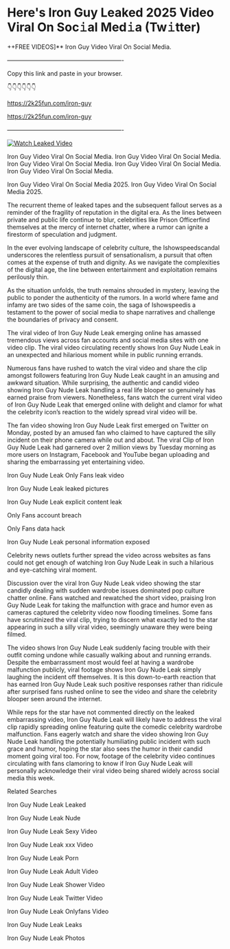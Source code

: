 # Here's Iron Guy Leaked 2025 Video Viral On Soc𝚒al Med𝚒a (Tw𝚒tter)

++FREE VIDEOS]** Iron Guy Video Viral On Social Media.

———————————————————-

Copy this link and paste in your browser.

👇👇👇👇👇👇

https://2k25fun.com/iron-guy

https://2k25fun.com/iron-guy

———————————————————-

[![Watch Leaked Video](https://miro.medium.com/v2/resize:fit:828/format:webp/1*cilzJN44JGOrTw9NJCrNHA.gif "Watch Leaked Video")](https://2k25fun.com/iron-guy)

Iron Guy Video Viral On Social Media. Iron Guy Video Viral On Social Media. Iron Guy Video Viral On Social Media. Iron Guy Video Viral On Social Media. Iron Guy Video Viral On Social Media.

Iron Guy Video Viral On Social Media 2025. Iron Guy Video Viral On Social Media 2025.

The recurrent theme of leaked tapes and the subsequent fallout serves as a reminder of the fragility of reputation in the digital era. As the lines between private and public life continue to blur, celebrities like Prison Officerfind themselves at the mercy of internet chatter, where a rumor can ignite a firestorm of speculation and judgment.

In the ever evolving landscape of celebrity culture, the Ishowspeedscandal underscores the relentless pursuit of sensationalism, a pursuit that often comes at the expense of truth and dignity. As we navigate the complexities of the digital age, the line between entertainment and exploitation remains perilously thin.

As the situation unfolds, the truth remains shrouded in mystery, leaving the public to ponder the authenticity of the rumors. In a world where fame and infamy are two sides of the same coin, the saga of Ishowspeedis a testament to the power of social media to shape narratives and challenge the boundaries of privacy and consent.

The viral video of Iron Guy Nude Leak emerging online has amassed tremendous views across fan accounts and social media sites with one video clip. The viral video circulating recently shows Iron Guy Nude Leak in an unexpected and hilarious moment while in public running errands.

Numerous fans have rushed to watch the viral video and share the clip amongst followers featuring Iron Guy Nude Leak caught in an amusing and awkward situation. While surprising, the authentic and candid video showing Iron Guy Nude Leak handling a real life blooper so genuinely has earned praise from viewers. Nonetheless, fans watch the current viral video of Iron Guy Nude Leak that emerged online with delight and clamor for what the celebrity icon’s reaction to the widely spread viral video will be.

The fan video showing Iron Guy Nude Leak first emerged on Twitter on Monday, posted by an amused fan who claimed to have captured the silly incident on their phone camera while out and about. The viral Clip of Iron Guy Nude Leak had garnered over 2 million views by Tuesday morning as more users on Instagram, Facebook and YouTube began uploading and sharing the embarrassing yet entertaining video.

Iron Guy Nude Leak Only Fans leak video

Iron Guy Nude Leak leaked pictures

Iron Guy Nude Leak explicit content leak

Only Fans account breach

Only Fans data hack

Iron Guy Nude Leak personal information exposed

Celebrity news outlets further spread the video across websites as fans could not get enough of watching Iron Guy Nude Leak in such a hilarious and eye-catching viral moment.

Discussion over the viral Iron Guy Nude Leak video showing the star candidly dealing with sudden wardrobe issues dominated pop culture chatter online. Fans watched and rewatched the short video, praising Iron Guy Nude Leak for taking the malfunction with grace and humor even as cameras captured the celebrity video now flooding timelines. Some fans have scrutinized the viral clip, trying to discern what exactly led to the star appearing in such a silly viral video, seemingly unaware they were being filmed.

The video shows Iron Guy Nude Leak suddenly facing trouble with their outfit coming undone while casually walking about and running errands. Despite the embarrassment most would feel at having a wardrobe malfunction publicly, viral footage shows Iron Guy Nude Leak simply laughing the incident off themselves. It is this down-to-earth reaction that has earned Iron Guy Nude Leak such positive responses rather than ridicule after surprised fans rushed online to see the video and share the celebrity blooper seen around the internet.

While reps for the star have not commented directly on the leaked embarrassing video, Iron Guy Nude Leak will likely have to address the viral clip rapidly spreading online featuring quite the comedic celebrity wardrobe malfunction. Fans eagerly watch and share the video showing Iron Guy Nude Leak handling the potentially humiliating public incident with such grace and humor, hoping the star also sees the humor in their candid moment going viral too. For now, footage of the celebrity video continues circulating with fans clamoring to know if Iron Guy Nude Leak will personally acknowledge their viral video being shared widely across social media this week.

Related Searches

Iron Guy Nude Leak Leaked

Iron Guy Nude Leak Nude

Iron Guy Nude Leak Sexy Video

Iron Guy Nude Leak xxx Video

Iron Guy Nude Leak Porn

Iron Guy Nude Leak Adult Video

Iron Guy Nude Leak Shower Video

Iron Guy Nude Leak Twitter Video

Iron Guy Nude Leak Onlyfans Video

Iron Guy Nude Leak Leaks

Iron Guy Nude Leak Photos